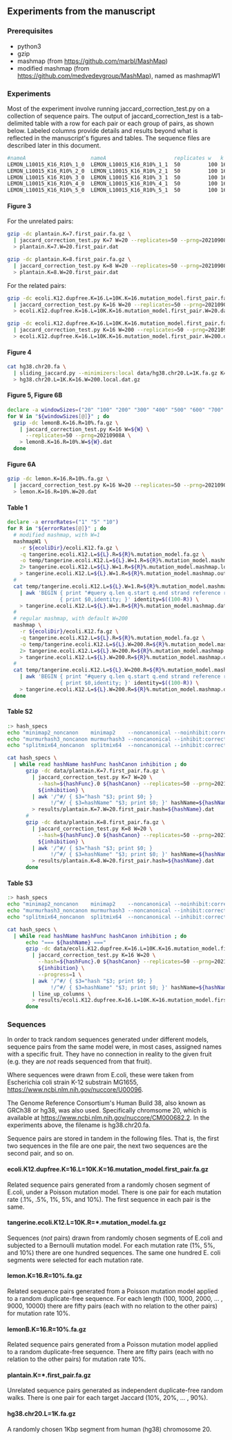 ## Experiments from the manuscript

### Prerequisites

* python3
* gzip
* mashmap (from https://github.com/marbl/MashMap)
* modified mashmap (from https://github.com/medvedevgroup/MashMap), named as
mashmapW1

### Experiments

Most of the experiment involve running jaccard_correction_test.py on a
collection of sequence pairs. The output of jaccard_correction_test is a
tab-delimited table with a row for each pair or each group of pairs, as shown
below. Labeled columns provide details and results beyond what is reflected in
the manuscript's figures and tables. The sequence files are described later in
this document. 

```bash 
#nameA                     nameA                      replicates w   k  length.nt |a|   I(A,B) U(A,B) J(A,B)   I(A,B;w) U(A,B;w) J(A,B;w) D(A,B;w) Jd(A,B;w) C(A,B;w)  Bias(A,B;w) J(A,B;w)-J(A,B) I(A,B;w)-C(A,B;w)
LEMON_L10015_K16_R10%_1_0  LEMON_L10015_K16_R10%_1_1  50         100 16 10015     10000 1714   18286  0.093733 23.160   373.420  0.062117 1687     0.092120  22.612257 -0.031567   -0.031616       0.547743
LEMON_L10015_K16_R10%_2_0  LEMON_L10015_K16_R10%_2_1  50         100 16 10015     10000 1805   18195  0.099203 23.160   371.780  0.062371 1802     0.099022  24.096816 -0.034236   -0.036832       -0.936816
LEMON_L10015_K16_R10%_3_0  LEMON_L10015_K16_R10%_3_1  50         100 16 10015     10000 1945   18055  0.107726 25.620   368.860  0.069591 1919     0.106134  26.194298 -0.035308   -0.038135       -0.574298
LEMON_L10015_K16_R10%_4_0  LEMON_L10015_K16_R10%_4_1  50         100 16 10015     10000 1921   18079  0.106256 23.960   369.240  0.065008 1901     0.105033  25.798101 -0.035354   -0.041248       -1.838101
LEMON_L10015_K16_R10%_5_0  LEMON_L10015_K16_R10%_5_1  50         100 16 10015     10000 1936   18064  0.107174 26.780   370.340  0.072444 1903     0.105156  25.606760 -0.036029   -0.034731       1.173240
```

#### Figure 3

For the unrelated pairs:

```bash 
gzip -dc plantain.K=7.first_pair.fa.gz \
  | jaccard_correction_test.py K=7 W=20 --replicates=50 --prng=20210908A \
  > plantain.K=7.W=20.first_pair.dat

gzip -dc plantain.K=8.first_pair.fa.gz \
  | jaccard_correction_test.py K=8 W=20 --replicates=50 --prng=20210908A \
  > plantain.K=8.W=20.first_pair.dat
```

For the related pairs:

```bash 
gzip -dc ecoli.K12.dupfree.K=16.L=10K.K=16.mutation_model.first_pair.fa.gz \
  | jaccard_correction_test.py K=16 W=20 --replicates=50 --prng=20210908A \
  > ecoli.K12.dupfree.K=16.L=10K.K=16.mutation_model.first_pair.W=20.dat

gzip -dc ecoli.K12.dupfree.K=16.L=10K.K=16.mutation_model.first_pair.fa.gz \
  | jaccard_correction_test.py K=16 W=200 --replicates=50 --prng=20210908A \
  > ecoli.K12.dupfree.K=16.L=10K.K=16.mutation_model.first_pair.W=200.dat
```

#### Figure 4

```bash 
cat hg38.chr20.fa \
  | sliding_jaccard.py --minimizers:local data/hg38.chr20.L=1K.fa.gz K=16 W=200 \
  > hg38.chr20.L=1K.K=16.W=200.local.dat.gz
```

#### Figure 5, Figure 6B

```bash 
declare -a windowSizes=("20" "100" "200" "300" "400" "500" "600" "700" "800" "900" "1000")
for W in "${windowSizes[@]}" ; do
  gzip -dc lemonB.K=16.R=10%.fa.gz \
    | jaccard_correction_test.py K=16 W=${W} \
      --replicates=50 --prng=20210908A \
    > lemonB.K=16.R=10%.W=${W}.dat
  done
```

#### Figure 6A

```bash 
gzip -dc lemon.K=16.R=10%.fa.gz \
  | jaccard_correction_test.py K=16 W=20 --replicates=50 --prng=20210908A \
  > lemon.K=16.R=10%.W=20.dat
```

#### Table 1

```bash 
declare -a errorRates=("1" "5" "10")
for R in "${errorRates[@]}" ; do
  # modified mashmap, with W=1
  mashmapW1 \
    -r ${ecoliDir}/ecoli.K12.fa.gz \
    -q tangerine.ecoli.K12.L=${L}.R=${R}%.mutation_model.fa.gz \
    -o temp/tangerine.ecoli.K12.L=${L}.W=1.R=${R}%.mutation_model.mashmap \
    2> tangerine.ecoli.K12.L=${L}.W=1.R=${R}%.mutation_model.mashmap.log \
    > tangerine.ecoli.K12.L=${L}.W=1.R=${R}%.mutation_model.mashmap.out
  #
  cat temp/tangerine.ecoli.K12.L=${L}.W=1.R=${R}%.mutation_model.mashmap \
    | awk 'BEGIN { print "#query q.len q.start q.end strand reference r.len r.start r.end identity.mash identity.truth" }
                 { print $0,identity; }' identity=$((100-R)) \
    > tangerine.ecoli.K12.L=${L}.W=1.R=${R}%.mutation_model.mashmap.dat
  #
  # regular mashmap, with default W=200
  mashmap \
    -r ${ecoliDir}/ecoli.K12.fa.gz \
    -q tangerine.ecoli.K12.L=${L}.R=${R}%.mutation_model.fa.gz \
    -o temp/tangerine.ecoli.K12.L=${L}.W=200.R=${R}%.mutation_model.mashmap \
    2> tangerine.ecoli.K12.L=${L}.W=200.R=${R}%.mutation_model.mashmap.log \
    > tangerine.ecoli.K12.L=${L}.W=200.R=${R}%.mutation_model.mashmap.out
  #
  cat temp/tangerine.ecoli.K12.L=${L}.W=200.R=${R}%.mutation_model.mashmap \
    | awk 'BEGIN { print "#query q.len q.start q.end strand reference r.len r.start r.end identity.mash identity.truth" }
                 { print $0,identity; }' identity=$((100-R)) \
    > tangerine.ecoli.K12.L=${L}.W=200.R=${R}%.mutation_model.mashmap.dat
  done
```

#### Table S2

```bash 
:> hash_specs
echo "minimap2_noncanon    minimap2    --noncanonical --noinhibit:correction" >> hash_specs
echo "murmurhash3_noncanon murmurhash3 --noncanonical --inhibit:correction"   >> hash_specs
echo "splitmix64_noncanon  splitmix64  --noncanonical --inhibit:correction"   >> hash_specs

cat hash_specs \
  | while read hashName hashFunc hashCanon inhibition ; do
      gzip -dc data/plantain.K=7.first_pair.fa.gz \
        | jaccard_correction_test.py K=7 W=20 \
          --hash=${hashFunc}.0 ${hashCanon} --replicates=50 --prng=20210908A \
          ${inhibition} \
        | awk '/^#/ { $3="hash "$3; print $0; }
              !/^#/ { $3=hashName" "$3; print $0; }' hashName=${hashName} \
        > results/plantain.K=7.W=20.first_pair.hash=${hashName}.dat
      #
      gzip -dc data/plantain.K=8.first_pair.fa.gz \
        | jaccard_correction_test.py K=8 W=20 \
          --hash=${hashFunc}.0 ${hashCanon} --replicates=50 --prng=20210908A \
          ${inhibition} \
        | awk '/^#/ { $3="hash "$3; print $0; }
              !/^#/ { $3=hashName" "$3; print $0; }' hashName=${hashName} \
        > results/plantain.K=8.W=20.first_pair.hash=${hashName}.dat
      done
```

#### Table S3

```bash 
:> hash_specs
echo "minimap2_noncanon    minimap2    --noncanonical --noinhibit:correction" >> hash_specs
echo "murmurhash3_noncanon murmurhash3 --noncanonical --inhibit:correction"   >> hash_specs
echo "splitmix64_noncanon  splitmix64  --noncanonical --inhibit:correction"   >> hash_specs

cat hash_specs \
  | while read hashName hashFunc hashCanon inhibition ; do
      echo "=== ${hashName} ==="
      gzip -dc data/ecoli.K12.dupfree.K=16.L=10K.K=16.mutation_model.first_pair.fa.gz \
        | jaccard_correction_test.py K=16 W=20 \
          --hash=${hashFunc}.0 ${hashCanon} --replicates=50 --prng=20210908A \
          ${inhibition} \
          --progress=1 \
        | awk '/^#/ { $3="hash "$3; print $0; }
              !/^#/ { $3=hashName" "$3; print $0; }' hashName=${hashName} \
        | line_up_columns \
        > results/ecoli.K12.dupfree.K=16.L=10K.K=16.mutation_model.first_pair.W=20.hash=${hashName}.dat
      done
```

### Sequences

In order to track random sequences generated under different models, sequence
pairs from the same model were, in most cases, assigned names with a specific
fruit. They have no connection in reality to the given fruit (e.g. they are
*not* reads sequenced from that fruit).

Where sequences were drawn from E.coli, these were taken from Escherichia coli
strain K-12 substrain MG1655, https://www.ncbi.nlm.nih.gov/nuccore/U00096.

The Genome Reference Consortium's Human Build 38, also known as GRCh38 or hg38,
was also used. Specifically chromsome 20, which is available at
https://www.ncbi.nlm.nih.gov/nuccore/CM000682.2. In the experiments above, the
filename is hg38.chr20.fa.

Sequence pairs are stored in tandem in the following files. That is, the first
two sequences in the file are one pair, the next two sequences are the second
pair, and so on.

#### ecoli.K12.dupfree.K=16.L=10K.K=16.mutation_model.first_pair.fa.gz

Related sequence pairs generated from a randomly chosen segment of E.coli,
under a Poisson mutation model. There is one pair for each mutation rate (.1%,
.5%, 1%, 5%, and 10%). The first sequence in each pair is the same.

#### tangerine.ecoli.K12.L=10K.R=\*.mutation_model.fa.gz

Sequences (*not* pairs) drawn from randomly chosen segments of E.coli and
subjected to a Bernoulli mutation model. For each mutation rate (1%, 5%, and
10%) there are one hundred sequences. The same one hundred E. coli segments
were selected for each mutation rate.

#### lemon.K=16.R=10%.fa.gz

Related sequence pairs generated from a Poisson mutation model applied to a
random duplicate-free sequence. For each length (100, 1000, 2000, ... , 9000,
10000) there are fifty pairs (each with no relation to the other pairs) for
mutation rate 10%.

#### lemonB.K=16.R=10%.fa.gz

Related sequence pairs generated from a Poisson mutation model applied to a
random duplicate-free sequence. There are fifty pairs (each with no relation to
the other pairs) for mutation rate 10%.

#### plantain.K=\*.first_pair.fa.gz

Unrelated sequence pairs generated as independent duplicate-free random walks.
There is one pair for each target Jaccard (10%, 20%, ... , 90%).

#### hg38.chr20.L=1K.fa.gz

A randomly chosen 1Kbp segment from human (hg38) chromosome 20.

